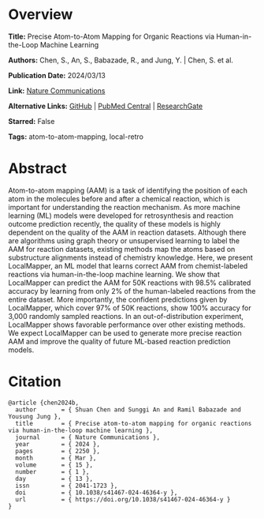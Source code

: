 # Overview
**Title:**
Precise Atom-to-Atom Mapping for Organic Reactions via Human-in-the-Loop Machine Learning

**Authors:**
Chen, S., An, S., Babazade, R., and Jung, Y. |
Chen, S. et al.

**Publication Date:**
2024/03/13

**Link:**
[Nature Communications](https://www.nature.com/articles/s41467-024-46364-y)

**Alternative Links:**
[GitHub](https://github.com/snu-micc/LocalMapper) |
[PubMed Central](https://www.ncbi.nlm.nih.gov/pmc/articles/PMC10937625) |
[ResearchGate](https://www.researchgate.net/publication/378939425_Precise_atom-to-atom_mapping_for_organic_reactions_via_human-in-the-loop_machine_learning)

**Starred:**
False

**Tags:**
atom-to-atom-mapping, local-retro


# Abstract
Atom-to-atom mapping (AAM) is a task of identifying the position of each atom in the molecules before and after a chemical reaction, which is important for understanding the reaction mechanism.
As more machine learning (ML) models were developed for retrosynthesis and reaction outcome prediction recently, the quality of these models is highly dependent on the quality of the AAM in reaction datasets.
Although there are algorithms using graph theory or unsupervised learning to label the AAM for reaction datasets, existing methods map the atoms based on substructure alignments instead of chemistry knowledge.
Here, we present LocalMapper, an ML model that learns correct AAM from chemist-labeled reactions via human-in-the-loop machine learning.
We show that LocalMapper can predict the AAM for 50K reactions with 98.5% calibrated accuracy by learning from only 2% of the human-labeled reactions from the entire dataset.
More importantly, the confident predictions given by LocalMapper, which cover 97% of 50K reactions, show 100% accuracy for 3,000 randomly sampled reactions.
In an out-of-distribution experiment, LocalMapper shows favorable performance over other existing methods.
We expect LocalMapper can be used to generate more precise reaction AAM and improve the quality of future ML-based reaction prediction models.


# Citation
```
@article {chen2024b,
  author       = { Shuan Chen and Sunggi An and Ramil Babazade and Yousung Jung },
  title        = { Precise atom-to-atom mapping for organic reactions via human-in-the-loop machine learning },
  journal      = { Nature Communications },
  year         = { 2024 },
  pages        = { 2250 },
  month        = { Mar },
  volume       = { 15 },
  number       = { 1 },
  day          = { 13 },
  issn         = { 2041-1723 },
  doi          = { 10.1038/s41467-024-46364-y },
  url          = { https://doi.org/10.1038/s41467-024-46364-y }
}
```
